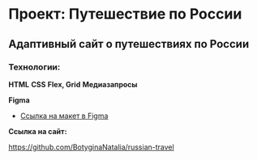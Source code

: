 # Проект: Путешествие по России

## Aдаптивный сайт о путешествиях по России

### Технологии:

**HTML**
**CSS**
**Flex, Grid**
**Медиазапросы**

**Figma**

- [Ссылка на макет в Figma](https://www.figma.com/file/5S2WSbEFL6awjVWJ0NWL8Q/Sprint-3_-Russia-_-desktop-mobile?node-id=28503%3A0)

**Ссылка на сайт:**

https://github.com/BotyginaNatalia/russian-travel
